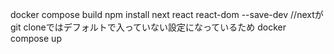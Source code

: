docker compose build
npm install next react react-dom --save-dev //nextがgit cloneではデフォルトで入っていない設定になっているため
docker compose up
